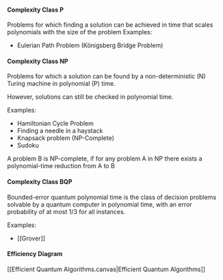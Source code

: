 #### Complexity Class P
Problems for which finding a solution can be achieved in time that scales polynomials with the size of the problem
Examples:
- Eulerian Path Problem (Königsberg Bridge Problem)
#### Complexity Class NP
Problems for which a solution can be found by a non-deterministic (N) Turing machine in polynomial (P) time.

However, solutions can still be checked in polynomial time.

Examples:
- Hamiltonian Cycle Problem
- Finding a needle in a haystack
- Knapsack problem (NP-Complete)
- Sudoku

A problem B is NP-complete, if for any problem A in NP there exists a polynomial-time reduction from A to B

#### Complexity Class BQP
Bounded-error quantum polynomial time is the class of decision problems solvable by a quantum computer in polynomial time, with an error probability of at most 1/3 for all instances.

Examples:
- [[Grover]]

#### Efficiency Diagram
[[Efficient Quantum Algorithms.canvas|Efficient Quantum Algorithms]]
